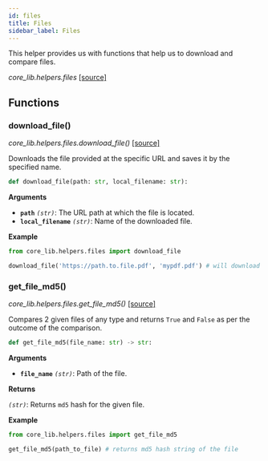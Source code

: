 ```yaml
---
id: files
title: Files
sidebar_label: Files
---
```


This helper provides us with functions that help us to download and compare files.

*core_lib.helpers.files* [[source]](https://github.com/shay-te/core-lib/blob/massive-update/core_lib/helpers/files.py)

## Functions

### download_file()

*core_lib.helpers.files.download_file()* [[source]](https://github.com/shay-te/core-lib/blob/058dead7fa30e1a2b4531f698da95c5380ca8d55/core_lib/helpers/files.py#L12)

Downloads the file provided at the specific URL and saves it by the specified name.

```python
def download_file(path: str, local_filename: str):
```

**Arguments**

- **`path`** *`(str)`*: The URL path at which the file is located.
- **`local_filename`** *`(str)`*: Name of the downloaded file.

**Example**

```python
from core_lib.helpers.files import download_file

download_file('https://path.to.file.pdf', 'mypdf.pdf') # will download ans save the file by name `mypdf.pdf`
```


### get_file_md5()

*core_lib.helpers.files.get_file_md5()* [[source]](https://github.com/shay-te/core-lib/blob/058dead7fa30e1a2b4531f698da95c5380ca8d55/core_lib/helpers/files.py#L21)

Compares 2 given files of any type and returns `True` and `False` as per the outcome of the comparison.

```python
def get_file_md5(file_name: str) -> str:
```

**Arguments**

- **`file_name`** *`(str)`*: Path of the file.

**Returns**

*`(str)`*: Returns `md5` hash for the given file.

**Example**
```python
from core_lib.helpers.files import get_file_md5

get_file_md5(path_to_file) # returns md5 hash string of the file
```
